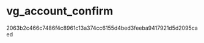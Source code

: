 vg_account_confirm
==================


2063b2c466c7486f4c8961c13a374cc6155d4bed3feeba9417921d5d2095caed
